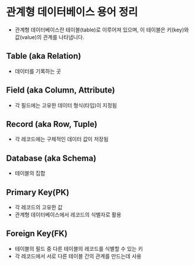 # 관계형 데이터베이스 용어 정리
- 관계형 데이터베이스란 테이블(table)로 이루어져 있으며, 이 테이블은 키(key)와 값(value)의 관계를 나타냅니다.

## Table (aka Relation)​
- 데이터를 기록하는 곳

## Field (aka Column, Attribute)​
- 각 필드에는 고유한 데이터 형식(타입)이 지정됨

## Record (aka Row, Tuple)​
- 각 레코드에는 구체적인 데이터 값이 저장됨

## Database (aka Schema)
- 테이블의 집합

## Primary Key(PK)
- 각 레코드의 고유한 값
- 관계형 데이터베이스에서 레코드의 식별자로 활용

## Foreign Key(FK)
- 테이블의 필드 중 다른 테이블의 레코드를 식별할 수 있는 키
- 각 레코드에서 서로 다른 테이블 간의 관계를 만드는데 사용
